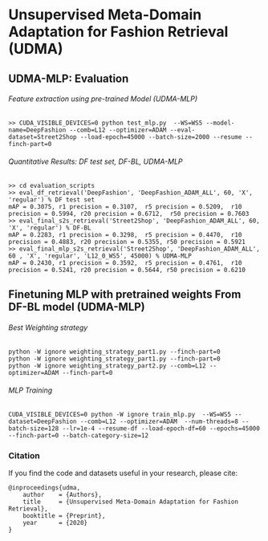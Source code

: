 # Unsupervised Meta-Domain Adaptation for Fashion Retrieval (UDMA)

## UDMA-MLP: Evaluation

###### Feature extraction using pre-trained Model (UDMA-MLP)
    >> CUDA_VISIBLE_DEVICES=0 python test_mlp.py  --WS=WS5 --model-name=DeepFashion --comb=L12 --optimizer=ADAM --eval-dataset=Street2Shop --load-epoch=45000 --batch-size=2000 --resume --finch-part=0

###### Quantitative Results: DF test set, DF-BL, UDMA-MLP
    >> cd evaluation_scripts
    >> eval_df_retrieval('DeepFashion', 'DeepFashion_ADAM_ALL', 60, 'X', 'regular') % DF test set
    mAP = 0.3075, r1 precision = 0.3107,  r5 precision = 0.5209,  r10 precision = 0.5994, r20 precision = 0.6712,  r50 precision = 0.7603
    >> eval_final_s2s_retrieval('Street2Shop', 'DeepFashion_ADAM_ALL', 60, 'X', 'regular') % DF-BL
    mAP = 0.2283, r1 precision = 0.3298,  r5 precision = 0.4470,  r10 precision = 0.4883, r20 precision = 0.5355, r50 precision = 0.5921
    >> eval_final_mlp_s2s_retrieval('Street2Shop', 'DeepFashion_ADAM_ALL', 60 , 'X', 'regular', 'L12_0_WS5', 45000) % UDMA-MLP
    mAP = 0.2430, r1 precision = 0.3592,  r5 precision = 0.4761,  r10 precision = 0.5241, r20 precision = 0.5644, r50 precision = 0.6210

## Finetuning MLP with pretrained weights From DF-BL model (UDMA-MLP)
###### Best Weighting strategy
    python -W ignore weighting_strategy_part1.py --finch-part=0
    python -W ignore weighting_strategy_part1.py --finch-part=0
    python -W ignore weighting_strategy_part2.py --comb=L12 --optimizer=ADAM --finch-part=0 
###### MLP Training
    CUDA_VISIBLE_DEVICES=0 python -W ignore train_mlp.py  --WS=WS5 --dataset=DeepFashion --comb=L12 --optimizer=ADAM  --num-threads=8 --batch-size=128 --lr=1e-4 --resume-df --load-epoch-df=60 --epochs=45000 --finch-part=0 --batch-category-size=12 
### Citation
If you find the code and datasets useful in your research, please cite:
    
    @inproceedings{udma,
        author    = {Authors}, 
        title     = {Unsupervised Meta-Domain Adaptation for Fashion Retrieval}, 
        booktitle = {Preprint},
        year      = {2020}
    }
